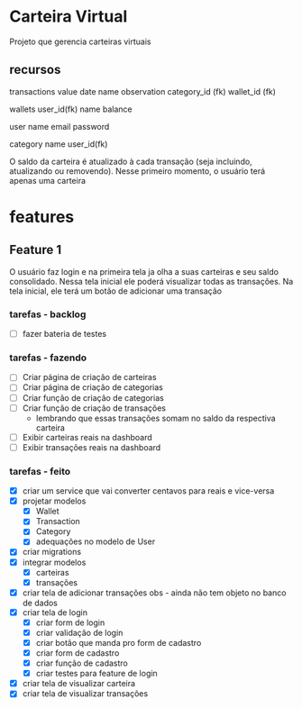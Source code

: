 # Carteira Virtual
Projeto que gerencia carteiras virtuais

## recursos
transactions
    value
    date
    name
    observation
    category_id (fk)
    wallet_id (fk)

wallets
    user_id(fk)
    name
    balance

user
    name
    email
    password

category
    name
    user_id(fk)

O saldo da carteira é atualizado à cada transação (seja incluindo, atualizando ou removendo).
Nesse primeiro momento, o usuário terá apenas uma carteira

# features

## Feature 1
O usuário faz login e na primeira tela ja olha a suas carteiras e seu saldo consolidado.
Nessa tela inicial ele poderá visualizar todas as transações.
Na tela inicial, ele terá um botão de adicionar uma transação

### tarefas - backlog
- [ ] fazer bateria de testes

### tarefas - fazendo
- [ ] Criar página de criação de carteiras
- [ ] Criar página de criação de categorias
- [ ] Criar função de criação de categorias
- [ ] Criar função de criação de transações
    - lembrando que essas transações somam no saldo da respectiva carteira
- [ ] Exibir carteiras reais na dashboard
- [ ] Exibir transações reais na dashboard

### tarefas - feito
- [x] criar um service que vai converter centavos para reais e vice-versa
- [x] projetar modelos
    - [x] Wallet
    - [x] Transaction
    - [x] Category
    - [x] adequações no modelo de User
- [x] criar migrations
- [x] integrar modelos
    - [x] carteiras
    - [x] transações
- [x] criar tela de adicionar transações
obs - ainda não tem objeto no banco de dados
- [x] criar tela de login
    - [x] criar form de login
    - [x] criar validação de login
    - [x] criar botão que manda pro form de cadastro
    - [x] criar form de cadastro
    - [x] criar função de cadastro
    - [x] criar testes para feature de login

- [x] criar tela de visualizar carteira
- [x] criar tela de visualizar transações